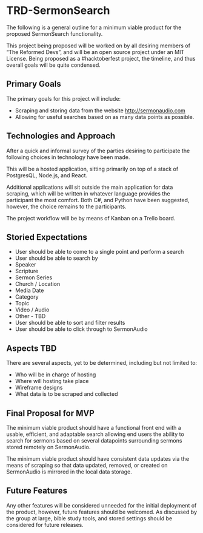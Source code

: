 # TRD-SermonSearch

The following is a general outline for a minimum viable product for the proposed SermonSearch functionality.  

This project being proposed will be worked on by all desiring members of “The Reformed Devs”, and will be an open source project under an MIT License. Being proposed as a #hacktoberfest project, the timeline, and thus overall goals will be quite condensed.

## Primary Goals

The primary goals for this project will include:

* Scraping and storing data from the website http://sermonaudio.com
* Allowing for useful searches based on as many data points as possible.

## Technologies and Approach

After a quick and informal survey of the parties desiring to participate the following choices in technology have been made.

This will be a hosted application, sitting primarily on top of a stack of PostgresQL, Node.js, and React.

Additional applications will sit outside the main application for data scraping, which will be written in whatever language provides the participant the most comfort. Both C#, and Python have been suggested, however, the choice remains to the participants.

The project workflow will be by means of Kanban on a Trello board.

## Storied Expectations

* User should be able to come to a single point and perform a search
* User should be able to search by
* Speaker
* Scripture
* Sermon Series
* Church / Location
* Media Date
* Category
* Topic
* Video / Audio
* Other - TBD
* User should be able to sort and filter results
* User should be able to click through to SermonAudio

## Aspects TBD

There are several aspects, yet to be determined, including but not limited to:

* Who will be in charge of hosting
* Where will hosting take place
* Wireframe designs
* What data is to be scraped and collected

## Final Proposal for MVP

The minimum viable product should have a functional front end with a usable, efficient, and adaptable search allowing end users the ability to search for sermons based on several datapoints surrounding sermons stored remotely on SermonAudio.

The minimum viable product should have consistent data updates via the means of scraping so that data updated, removed, or created on SermonAudio is mirrored in the local data storage.

## Future Features

Any other features will be considered unneeded for the initial deployment of the product, however, future features should be welcomed. As discussed by the group at large, bible study tools, and stored settings should be considered for future releases.
